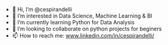 - 👋 Hi, I’m @cespirandelli
- 👀 I’m interested in Data Science, Machine Learning & BI
- 🌱 I’m currently learning Python for Data Analysis
- 💞️ I’m looking to collaborate on python projects for beginers
- 📫 How to reach me: www.linkedin.com/in/cespirandelli/

<!---
cespirandelli/cespirandelli is a ✨ special ✨ repository because its `README.md` (this file) appears on your GitHub profile.
You can click the Preview link to take a look at your changes.
--->
